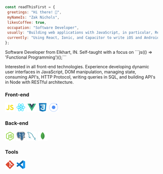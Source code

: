  
 ```js
const readThisFirst = {
  greetings: "Hi there! 👋",
  myNameIs: "Zak Nichols",
  likesCoffee: true,
  occupation: "Software Developer",
  usually: "Building web applications with JavaScript, in particular, React ⚛️",
  currently: "Using React, Ionic, and Capacitor to write iOS and Android apps."
};
```
 
<p>
 Software Developer from Elkhart, IN. Self-taught with a focus on ```js(() => 'Functional Programming')();```
</p>

<p>
 Interested in all front-end technologies.
 Experience developing dynamic user interfaces in JavaScript, DOM manipulation, managing state, consuming API's, HTTP Protocol,
 writing queries in SQL, and building API's in Node with RESTful architecture.
</p>

### Front-end

<p>
  <img src="https://raw.githubusercontent.com/vscode-icons/vscode-icons/master/icons/file_type_js.svg" width="32" height="32">
  <img src="https://raw.githubusercontent.com/vscode-icons/vscode-icons/master/icons/file_type_reactjs.svg" width="32" height="32">
  <img src="https://raw.githubusercontent.com/vscode-icons/vscode-icons/master/icons/file_type_vue.svg" width="32" height="32">
  <img src="https://raw.githubusercontent.com/vscode-icons/vscode-icons/master/icons/file_type_css.svg" width="32" height="32">
  <img src="https://raw.githubusercontent.com/vscode-icons/vscode-icons/master/icons/file_type_ionic.svg" width="32" height="32">
</p>

### Back-end

<p>
  <img src="https://raw.githubusercontent.com/vscode-icons/vscode-icons/master/icons/file_type_node.svg" width="32" height="32">
  <img src="https://raw.githubusercontent.com/vscode-icons/vscode-icons/master/icons/file_type_pgsql.svg" width="32" height="32">
  <img src="https://raw.githubusercontent.com/vscode-icons/vscode-icons/master/icons/file_type_mysql.svg" width="32" height="32">
  <img src="https://raw.githubusercontent.com/vscode-icons/vscode-icons/master/icons/file_type_mongo.svg" width="32" height="32">
</p>

### Tools

<p>
  <img src="https://raw.githubusercontent.com/vscode-icons/vscode-icons/master/icons/file_type_git.svg" width="32" height="32">
  <img src="https://raw.githubusercontent.com/vscode-icons/vscode-icons/master/icons/file_type_vscode.svg" width="32" height="32">
</p>
